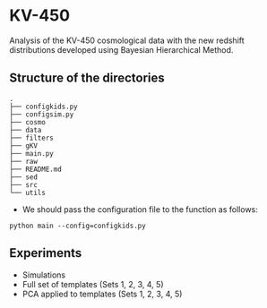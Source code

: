 # KV-450

Analysis of the KV-450 cosmological data with the new redshift distributions developed using Bayesian Hierarchical Method.

## Structure of the directories

```
.
├── configkids.py
├── configsim.py
├── cosmo
├── data
├── filters
├── gKV
├── main.py
├── raw
├── README.md
├── sed
├── src
└── utils
```

-   We should pass the configuration file to the function as follows:

```
python main --config=configkids.py
```

## Experiments

-   Simulations
-   Full set of templates (Sets 1, 2, 3, 4, 5)
-   PCA applied to templates (Sets 1, 2, 3, 4, 5)
